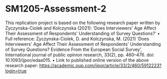 # SM1205-Assessment-2
This replication project is based on the following research paper written by Zyczynska-Ciolek and Kolczynska (2021): ‘Does Interviewers' Age Affect Their Assessment of Respondents' Understanding of Survey Questions?’ 
•	Full reference:  Zyczynska-Ciolek, D. and Kolczynska, M. (2021) ‘Does Interviewers' Age Affect Their Assessment of Respondents' Understanding of Survey Questions? Evidence From the European Social Survey’, International journal of public opinion research, 33(2), pp. 460–476. doi: 10.1093/ijpor/edaa015.
•	Link to published online version of the above research paper: https://academic.oup.com/ijpor/article/33/2/460/5912223?login=true 
